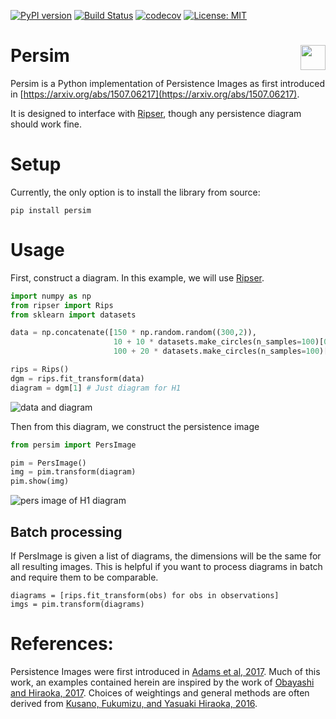 [![PyPI version](https://badge.fury.io/py/persim.svg)](https://badge.fury.io/py/persim)
[![Build Status](https://travis-ci.org/scikit-tda/persim.svg?branch=master)](https://travis-ci.org/scikit-tda/persim)
[![codecov](https://codecov.io/gh/scikit-tda/persim/branch/master/graph/badge.svg)](https://codecov.io/gh/scikit-tda/persim)
[![License: MIT](https://img.shields.io/badge/License-MIT-yellow.svg)](https://opensource.org/licenses/MIT)

# Persim <img align="right" width="40" height="40" src="https://imgur.com/8p6VwFm.jpg">

Persim is a Python implementation of Persistence Images as first introduced in [https://arxiv.org/abs/1507.06217](https://arxiv.org/abs/1507.06217).

It is designed to interface with [Ripser](https://github.com/scikit-tda/ripser), though any persistence diagram should work fine.

# Setup

Currently, the only option is to install the library from source:

```
pip install persim
```


# Usage

First, construct a diagram. In this example, we will use [Ripser](https://github.com/scikit-tda/ripser).

``` Python
import numpy as np
from ripser import Rips
from sklearn import datasets

data = np.concatenate([150 * np.random.random((300,2)), 
                       10 + 10 * datasets.make_circles(n_samples=100)[0],
                       100 + 20 * datasets.make_circles(n_samples=100)[0]])

rips = Rips()
dgm = rips.fit_transform(data)
diagram = dgm[1] # Just diagram for H1
```

![data and diagram](https://i.imgur.com/U9LUKua.png)


Then from this diagram, we construct the persistence image

``` Python
from persim import PersImage

pim = PersImage()
img = pim.transform(diagram)
pim.show(img)
```

![pers image of H1 diagram](https://i.imgur.com/dxC452l.png)


## Batch processing

If PersImage is given a list of diagrams, the dimensions will be the same for all resulting images. This is helpful if you want to process diagrams in batch and require them to be comparable. 

```
diagrams = [rips.fit_transform(obs) for obs in observations]
imgs = pim.transform(diagrams)
```




# References:

Persistence Images were first introduced in [Adams et al, 2017](http://www.jmlr.org/papers/volume18/16-337/16-337.pdf). Much of this work, an examples contained herein are inspired by the work of [Obayashi and Hiraoka, 2017](https://arxiv.org/abs/1706.10082). Choices of weightings and general methods are often derived from [Kusano, Fukumizu, and Yasuaki Hiraoka, 2016](https://arxiv.org/abs/1601.01741).
